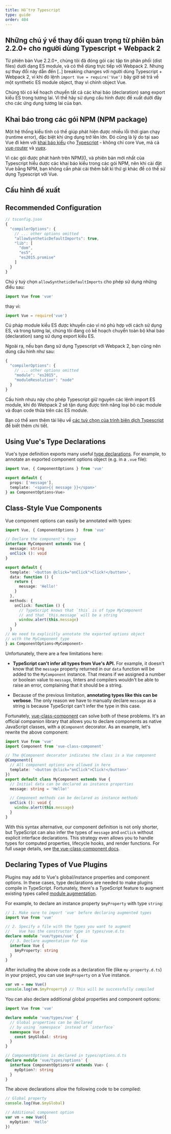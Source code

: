 ```yaml
---
title: Hỗ trợ Typescript
type: guide
order: 404
---
```


## Những chú ý về thay đổi quan trọng từ phiên bản 2.2.0+ cho người dùng Typescript + Webpack 2

Từ phiên bản Vue 2.2.0+, chúng tôi đã đóng gói các tập tin phân phối (dist files) dưới dạng ES module, và có thể dùng trực tiếp với Webpack 2. Nhưng sự thay đổi này dẫn đến [..] breaking changes với người dùng Typescript + Webpack 2, vì khi đó lệnh `import Vue = require('Vue')` bây giờ sẽ trả về một synthetic ES module object, thay vì chính object Vue.

Chúng tôi có kế hoạch chuyển tất cả các khai báo (declaration) sang export kiểu ES trong tương lai. Vì thế hãy sử dụng cấu hình được đề xuất dưới đây cho các ứng dụng tương lai của bạn.

## Khai báo trong các gói NPM (NPM package)

Một hệ thống kiểu tĩnh có thể giúp phát hiện được nhiều lỗi thời gian chạy (runtime error), đặc biệt khi ứng dụng trở lên lớn. Đó cũng là lý do tại sao Vue đi kèm với [khai báo kiểu]() cho [Typescript](https://typescriptlang.org/) - không chỉ core Vue, mà cả [vue-router](https://github.com/vuejs/vue-router/tree/dev/types) và [vuex](https://github.com/vuejs/vuex/tree/dev/types).  

Vì các gói được phát hành trên NPM](), và phiên bản mới nhất của Typescript hiểu dược các khai báo kiểu trong các gói NPM, nên khi cài đặt Vue bằng NPM, bạn không cần phải cài thêm bất kì thứ gì khác để có thể sử dụng Typescript với Vue.

## Cấu hình đề xuất
## Recommended Configuration

``` js
// tsconfig.json
{
  "compilerOptions": {
    // ... other options omitted
    "allowSyntheticDefaultImports": true,
    "lib": [
      "dom",
      "es5",
      "es2015.promise"
    ]
  }
}
```

Chú ý tuỳ chọn `allowSyntheticDefaultImports` cho phép sử dụng những điều sau:

``` js
import Vue from 'vue'
```

thay vì:

``` js
import Vue = require('vue')
```

Cú pháp module kiểu ES được khuyến cáo vì nó phù hợp với cách sử dụng ES, và trong tương lai, chúng tôi đang có kế hoạch chuyển toàn bộ khai báo (declaration) sang sử dụng export kiểu ES.

Ngoài ra, nếu bạn đang sử dụng Typescript với Webpack 2, bạn cũng nên dùng cấu hình như sau:

``` js
{
  "compilerOptions": {
    // ... other options omitted
    "module": "es2015",
    "moduleResolution": "node"
  }
}
```

Cấu hình nhưu này cho phép Typescript giữ nguyên các lệnh import ES module, khi đó Webpack 2 sẽ tận dụng được tính năng loại bỏ các module và đoạn code thừa trên các ES module.

Bạn có thể xem thêm tài liệu về [các tuỳ chọn của trình biên dịch Typescript](https://www.typescriptlang.org/docs/handbook/compiler-options.html) để biết thêm chi tiết. 

## Using Vue's Type Declarations

Vue's type definition exports many useful [type declarations](https://github.com/vuejs/vue/blob/dev/types/index.d.ts). For example, to annotate an exported component options object (e.g. in a `.vue` file):

``` ts
import Vue, { ComponentOptions } from 'vue'

export default {
  props: ['message'],
  template: '<span>{{ message }}</span>'
} as ComponentOptions<Vue>
```

## Class-Style Vue Components

Vue component options can easily be annotated with types:

``` ts
import Vue, { ComponentOptions }  from 'vue'

// Declare the component's type
interface MyComponent extends Vue {
  message: string
  onClick (): void
}

export default {
  template: '<button @click="onClick">Click!</button>',
  data: function () {
    return {
      message: 'Hello!'
    }
  },
  methods: {
    onClick: function () {
      // TypeScript knows that `this` is of type MyComponent
      // and that `this.message` will be a string
      window.alert(this.message)
    }
  }
// We need to explicitly annotate the exported options object
// with the MyComponent type
} as ComponentOptions<MyComponent>
```

Unfortunately, there are a few limitations here:

- __TypeScript can't infer all types from Vue's API.__ For example, it doesn't know that the `message` property returned in our `data` function will be added to the `MyComponent` instance. That means if we assigned a number or boolean value to `message`, linters and compilers wouldn't be able to raise an error, complaining that it should be a string.

- Because of the previous limitation, __annotating types like this can be verbose__. The only reason we have to manually declare `message` as a string is because TypeScript can't infer the type in this case.

Fortunately, [vue-class-component](https://github.com/vuejs/vue-class-component) can solve both of these problems. It's an official companion library that allows you to declare components as native JavaScript classes, with a `@Component` decorator. As an example, let's rewrite the above component:

``` ts
import Vue from 'vue'
import Component from 'vue-class-component'

// The @Component decorator indicates the class is a Vue component
@Component({
  // All component options are allowed in here
  template: '<button @click="onClick">Click!</button>'
})
export default class MyComponent extends Vue {
  // Initial data can be declared as instance properties
  message: string = 'Hello!'

  // Component methods can be declared as instance methods
  onClick (): void {
    window.alert(this.message)
  }
}
```

With this syntax alternative, our component definition is not only shorter, but TypeScript can also infer the types of `message` and `onClick` without explicit interface declarations. This strategy even allows you to handle types for computed properties, lifecycle hooks, and render functions. For full usage details, see [the vue-class-component docs](https://github.com/vuejs/vue-class-component#vue-class-component).

## Declaring Types of Vue Plugins

Plugins may add to Vue's global/instance properties and component options. In these cases, type declarations are needed to make plugins compile in TypeScript. Fortunately, there's a TypeScript feature to augment existing types called [module augmentation](https://www.typescriptlang.org/docs/handbook/declaration-merging.html#module-augmentation).

For example, to declare an instance property `$myProperty` with type `string`:

``` ts
// 1. Make sure to import 'vue' before declaring augmented types
import Vue from 'vue'

// 2. Specify a file with the types you want to augment
//    Vue has the constructor type in types/vue.d.ts
declare module 'vue/types/vue' {
  // 3. Declare augmentation for Vue
  interface Vue {
    $myProperty: string
  }
}
```

After including the above code as a declaration file (like `my-property.d.ts`) in your project, you can use `$myProperty` on a Vue instance.

```ts
var vm = new Vue()
console.log(vm.$myProperty) // This will be successfully compiled
```

You can also declare additional global properties and component options:

```ts
import Vue from 'vue'

declare module 'vue/types/vue' {
  // Global properties can be declared
  // by using `namespace` instead of `interface`
  namespace Vue {
    const $myGlobal: string
  }
}

// ComponentOptions is declared in types/options.d.ts
declare module 'vue/types/options' {
  interface ComponentOptions<V extends Vue> {
    myOption?: string
  }
}
```

The above declarations allow the following code to be compiled:

```ts
// Global property
console.log(Vue.$myGlobal)

// Additional component option
var vm = new Vue({
  myOption: 'Hello'
})
```

